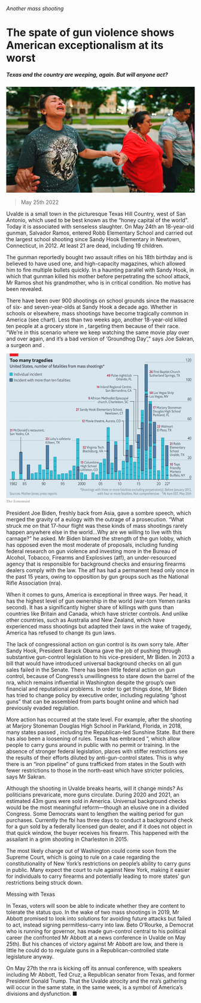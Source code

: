 ###### Another mass shooting

# The spate of gun violence shows American exceptionalism at its worst 

##### Texas and the country are weeping, again. But will anyone act? 

![image](images/20220528_USP003.jpg) 

> May 25th 2022 

Uvalde is a small town in the picturesque Texas Hill Country, west of San Antonio, which used to be best known as the “honey capital of the world”. Today it is associated with senseless slaughter. On May 24th an 18-year-old gunman, Salvador Ramos, entered Robb Elementary School and carried out the largest school shooting since Sandy Hook Elementary in Newtown, Connecticut, in 2012. At least 21 are dead, including 19 children.

The gunman reportedly bought two assault rifles on his 18th birthday and is believed to have used one, and high-capacity magazines, which allowed him to fire multiple bullets quickly. In a haunting parallel with Sandy Hook, in which that gunman killed his mother before perpetrating the school attack, Mr Ramos shot his grandmother, who is in critical condition. No motive has been revealed.

There have been over 900 shootings on school grounds since the massacre of six- and seven-year-olds at Sandy Hook a decade ago. Whether in schools or elsewhere, mass shootings have become tragically common in America (see chart). Less than two weeks ago, another 18-year-old killed ten people at a grocery store in , targeting them because of their race. “We’re in this scenario where we keep watching the same movie play over and over again, and it’s a bad version of ‘Groundhog Day’,” says Joe Sakran, a surgeon and . 

![image](images/20220528_USC480.png) 


President Joe Biden, freshly back from Asia, gave a sombre speech, which merged the gravity of a eulogy with the outrage of a prosecution. “What struck me on that 17-hour flight was these kinds of mass shootings rarely happen anywhere else in the world…Why are we willing to live with this carnage?” he asked. Mr Biden blamed the strength of the gun lobby, which has opposed even the most moderate of proposals, including funding federal research on gun violence and investing more in the Bureau of Alcohol, Tobacco, Firearms and Explosives (atf), an under-resourced agency that is responsible for background checks and ensuring firearms dealers comply with the law. The atf has had a permanent head only once in the past 15 years, owing to opposition by gun groups such as the National Rifle Association (nra). 

When it comes to guns, America is exceptional in three ways. Per head, it has the highest level of gun ownership in the world (war-torn Yemen ranks second). It has a significantly higher share of killings with guns than countries like Britain and Canada, which have stricter controls. And unlike other countries, such as Australia and New Zealand, which have experienced mass shootings but adapted their laws in the wake of tragedy, America has refused to change its gun laws. 

The lack of congressional action on gun control is its own sorry tale. After Sandy Hook, President Barack Obama gave the job of pushing through substantive gun-control legislation to his vice-president, Mr Biden. In 2013 a bill that would have introduced universal background checks on all gun sales failed in the Senate. There has been little federal action on gun control, because of Congress’s unwillingness to stare down the barrel of the nra, which remains influential in Washington despite the group’s own financial and reputational problems. In order to get things done, Mr Biden has tried to change policy by executive order, including regulating “ghost guns” that can be assembled from parts bought online and which had previously evaded regulation. 

More action has occurred at the state level. For example, after the shooting at Marjory Stoneman Douglas High School in Parkland, Florida, in 2018, many states passed , including the Republican-led Sunshine State. But there has also been a loosening of rules. Texas has embraced “, which allow people to carry guns around in public with no permit or training. In the absence of stronger federal legislation, places with stiffer restrictions see the results of their efforts diluted by anti-gun-control states. This is why there is an “iron pipeline” of guns trafficked from states in the South with fewer restrictions to those in the north-east which have stricter policies, says Mr Sakran. 

Although the shooting in Uvalde breaks hearts, will it change minds? As politicians prevaricate, more guns circulate. During 2020 and 2021, an estimated 43m guns were sold in America. Universal background checks would be the most meaningful reform—though an elusive one in a divided Congress. Some Democrats want to lengthen the waiting period for gun purchases. Currently the fbi has three days to conduct a background check for a gun sold by a federally licensed gun dealer, and if it does not object in that quick window, the buyer receives his firearm. This happened with the assailant in a grim shooting in Charleston in 2015.

The most likely change out of Washington could come soon from the Supreme Court, which is going to rule on a case regarding the constitutionality of New York’s restrictions on people’s ability to carry guns in public. Many expect the court to rule against New York, making it easier for individuals to carry firearms and potentially leading to more states’ gun restrictions being struck down. 

Messing with Texas

In Texas, voters will soon be able to indicate whether they are content to tolerate the status quo. In the wake of two mass shootings in 2019, Mr Abbott promised to look into solutions for avoiding future attacks but failed to act, instead signing permitless-carry into law. Beto O’Rourke, a Democrat who is running for governor, has made gun-control central to his political career (he confronted Mr Abbott at a news conference in Uvalde on May 25th). But his chances of victory against Mr Abbott are low, and there is little he could do to regulate guns in a Republican-controlled state legislature anyway.

On May 27th the nra is kicking off its annual conference, with speakers including Mr Abbott, Ted Cruz, a Republican senator from Texas, and former President Donald Trump. That the Uvalde atrocity and the nra’s gathering will occur in the same state, in the same week, is a symbol of America’s divisions and dysfunction. ■


